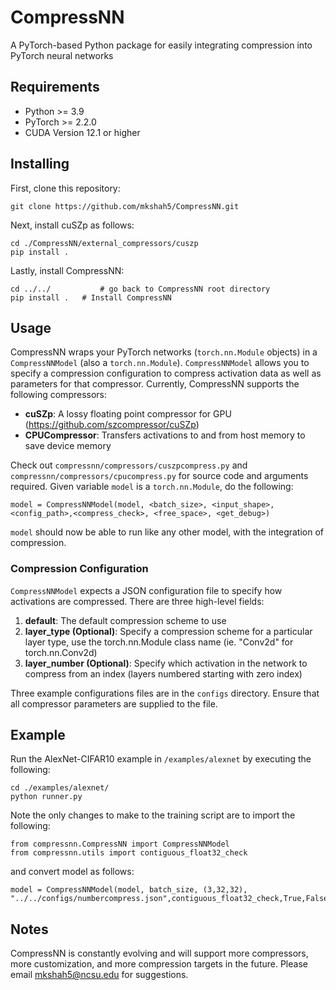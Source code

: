 # CompressNN
A PyTorch-based Python package for easily integrating compression into PyTorch neural networks

## Requirements
- Python >= 3.9
- PyTorch >= 2.2.0
- CUDA Version 12.1 or higher

## Installing
First, clone this repository:

```
git clone https://github.com/mkshah5/CompressNN.git
```

Next, install cuSZp as follows:

```
cd ./CompressNN/external_compressors/cuszp
pip install .
```

Lastly, install CompressNN:

```
cd ../../           # go back to CompressNN root directory
pip install .   # Install CompressNN
```

## Usage
CompressNN wraps your PyTorch networks (`torch.nn.Module` objects) in a `CompressNNModel` (also a `torch.nn.Module`). `CompressNNModel` allows you to specify a compression configuration to compress activation data as well as parameters for that compressor. Currently, CompressNN supports the following compressors:
- **cuSZp**: A lossy floating point compressor for GPU (https://github.com/szcompressor/cuSZp)
- **CPUCompressor**: Transfers activations to and from host memory to save device memory

Check out `compressnn/compressors/cuszpcompress.py` and `compressnn/compressors/cpucompress.py` for source code and arguments required. Given variable `model` is a `torch.nn.Module`, do the following:

```
model = CompressNNModel(model, <batch_size>, <input_shape>, <config_path>,<compress_check>, <free_space>, <get_debug>)
```

`model` should now be able to run like any other model, with the integration of compression.

### Compression Configuration
`CompressNNModel` expects a JSON configuration file to specify how activations are compressed. There are three high-level fields:
1. **default**: The default compression scheme to use
2. **layer_type (Optional)**: Specify a compression scheme for a particular layer type, use the torch.nn.Module class name (ie. "Conv2d" for torch.nn.Conv2d)
3. **layer_number (Optional)**: Specify which activation in the network to compress from an index (layers numbered starting with zero index)

Three example configurations files are in the `configs` directory. Ensure that all compressor parameters are supplied to the file.

## Example
Run the AlexNet-CIFAR10 example in `/examples/alexnet` by executing the following:

```
cd ./examples/alexnet/
python runner.py
```

Note the only changes to make to the training script are to import the following:

```
from compressnn.CompressNN import CompressNNModel
from compressnn.utils import contiguous_float32_check
```

and convert model as follows:

```
model = CompressNNModel(model, batch_size, (3,32,32), "../../configs/numbercompress.json",contiguous_float32_check,True,False)
```

## Notes
CompressNN is constantly evolving and will support more compressors, more customization, and more compression targets in the future. Please email mkshah5@ncsu.edu for suggestions.
